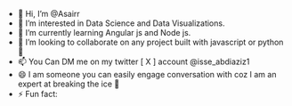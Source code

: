 - 👋 Hi, I’m @Asairr
- 👀 I’m interested in Data Science and Data Visualizations.
- 🌱 I’m currently learning Angular js and Node js.
- 💞️ I’m looking to collaborate on any project built with javascript or python 🐍
- 📫 You Can DM me on my twitter [ X ] account @isse_abdiaziz1
- 😄 I am someone you can easily engage conversation with coz I am an expert at breaking the ice 🧊
- ⚡ Fun fact:

<!---
Asairr/Asairr is a ✨ special ✨ repository because its `README.md` (this file) appears on your GitHub profile.
You can click the Preview link to take a look at your changes.
--->
